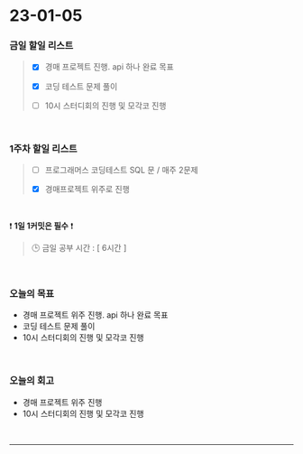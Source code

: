 # 23-01-05
### 금일 할일 리스트
> - [x]  경매 프로젝트 진행. api 하나 완료 목표
>
> - [x]  코딩 테스트 문제 풀이
>
> - [ ]  10시 스터디회의 진행 및 모각코 진행

<br/>

### 1주차 할일 리스트  

> - [ ]  프로그래머스 코딩테스트 SQL 문 / 매주 2문제  
>
> - [x]  경매프로젝트 위주로 진행

<br/>

❗ **1일 1커밋은 필수** ❗
> 🕒 금일 공부 시간 : [ 6시간 ]
  
<br/>

### 오늘의 목표
- 경매 프로젝트 위주 진행. api 하나 완료 목표
- 코딩 테스트 문제 풀이
- 10시 스터디회의 진행 및 모각코 진행

<br>

### 오늘의 회고
- 경매 프로젝트 위주 진행
- 10시 스터디회의 진행 및 모각코 진행

<br/>

------------  